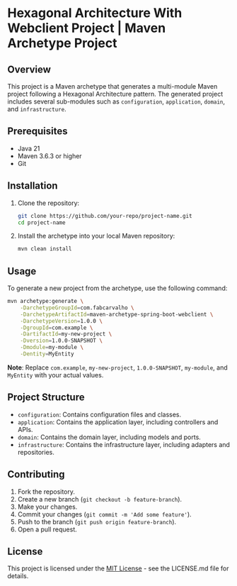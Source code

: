 # Hexagonal Architecture With Webclient Project | Maven Archetype Project

## Overview
This project is a Maven archetype that generates a multi-module Maven project following a Hexagonal Architecture pattern. The generated project includes several sub-modules such as `configuration`, `application`, `domain`, and `infrastructure`.

## Prerequisites
- Java 21
- Maven 3.6.3 or higher
- Git

## Installation
1. Clone the repository:
    ```sh
    git clone https://github.com/your-repo/project-name.git
    cd project-name
    ```

2. Install the archetype into your local Maven repository:
    ```sh
    mvn clean install
    ```

## Usage
To generate a new project from the archetype, use the following command:
```sh
mvn archetype:generate \
    -DarchetypeGroupId=com.fabcarvalho \
    -DarchetypeArtifactId=maven-archetype-spring-boot-webclient \
    -DarchetypeVersion=1.0.0 \
    -DgroupId=com.example \
    -DartifactId=my-new-project \
    -Dversion=1.0.0-SNAPSHOT \
    -Dmodule=my-module \
    -Dentity=MyEntity
```
**Note**: Replace `com.example`, `my-new-project`, `1.0.0-SNAPSHOT`, `my-module`, and `MyEntity` with your actual values.

## Project Structure
- `configuration`: Contains configuration files and classes.
- `application`: Contains the application layer, including controllers and APIs.
- `domain`: Contains the domain layer, including models and ports.
- `infrastructure`: Contains the infrastructure layer, including adapters and repositories.

## Contributing
1. Fork the repository.
2. Create a new branch (`git checkout -b feature-branch`).
3. Make your changes. 
4. Commit your changes (`git commit -m 'Add some feature'`). 
5. Push to the branch (`git push origin feature-branch`). 
6. Open a pull request.

## License
This project is licensed under the [MIT License](LICENSE.md) - see the LICENSE.md file for details.